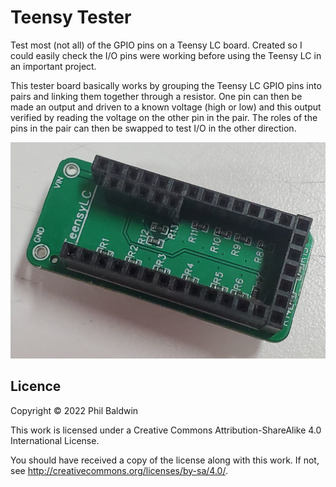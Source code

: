 Teensy Tester
=============

Test most (not all) of the GPIO pins on a Teensy LC board. Created so I could easily check the I/O pins were working before using the Teensy LC in an important project.

This tester board basically works by grouping the Teensy LC GPIO pins into pairs and linking them together through a resistor. One pin can then be made an output and driven to a known voltage (high or low) and this output verified by reading the voltage on the other pin in the pair. The roles of the pins in the pair can then be swapped to test I/O in the other direction.

![Photo of assembled board](photo.jpg)

Licence
-------

Copyright © 2022 Phil Baldwin

This work is licensed under a Creative Commons Attribution-ShareAlike 4.0 International License.

You should have received a copy of the license along with this work. If not, see <http://creativecommons.org/licenses/by-sa/4.0/>.
